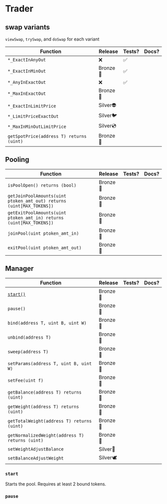 # Trader 

## swap variants

`viewSwap`, `trySwap`, and `doSwap` for each variant

| Function | Release | Tests? | Docs? |
|-|-|-|-|
| `*_ExactInAnyOut` | ❌| ✅|   |
| `*_ExactInMinOut` | Bronze🍁| ✅ |  |
| `*_AnyInExactOut` | ❌| ✅ |  |
| `*_MaxInExactOut` | Bronze🍂|  |  |
| `*_ExactInLimitPrice` | Silver👽 |  |  |
| `*_LimitPriceExactOut` | Silver🐦 |  |  |
| `*_MaxInMinOutLimitPrice` | Silver💿|  |  |
| `getSpotPrice(address T) returns (uint)` | Bronze🐻 | |

## Pooling

Function | Release | Tests? | Docs? |
-|-|-|-
`isPoolOpen() returns (bool)` | Bronze🐂
`getJoinPoolAmounts(uint ptoken_amt_out) returns (uint[MAX_TOKENS])` | Bronze🥉
`getExitPoolAmounts(uint ptoken_amt_in) returns (uint[MAX_TOKENS])` | Bronze🥉
`joinPool(uint ptoken_amt_in)` | Bronze🥉
`exitPool(uint ptoken_amt_out)` | Bronze🥉

## Manager 

Function | Release | Tests? | Docs? 
-|-|-|-
[`start()`](#`start`) | Bronze🥉
`pause()` | Bronze🥉
`bind(address T, uint B, uint W)` | Bronze🥉
`unbind(address T)` | Bronze🥉
`sweep(address T)` | Bronze🥉
`setParams(address T, uint B, uint W)` | Bronze🥉
`setFee(uint f)` | Bronze🥉
`getBalance(address T) returns (uint)` | Bronze🥉
`getWeight(address T) returns (uint)` | Bronze🥉
`getTotalWeight(address T) returns (uint)` | Bronze🥉
`getNormalizedWeight(address T) returns (uint)` | Bronze🥉
`setWeightAdjustBalance` | Silver🔗
`setBalanceAdjustWeight` | Silver🕊

### `start`

Starts the pool. Requires at least 2 bound tokens.

### `pause`
